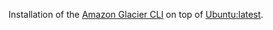 Installation of the [Amazon Glacier CLI](https://github.com/uskudnik/amazon-glacier-cmd-interface)
on top of [Ubuntu:latest](https://hub.docker.com/_/ubuntu/https://hub.docker.com/_/ubuntu/).
